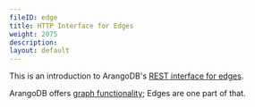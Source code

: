 ```yaml
---
fileID: edge
title: HTTP Interface for Edges
weight: 2075
description: 
layout: default
---
```

This is an introduction to ArangoDB's [REST interface for edges](../../graphs/graphs-edges).

ArangoDB offers [graph functionality](../../graphs/); Edges are one part of that.

